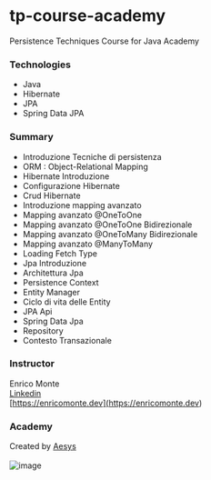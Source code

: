 # tp-course-academy
Persistence Techniques Course for Java Academy

### Technologies
- Java
- Hibernate
- JPA
- Spring Data JPA

### Summary
- Introduzione Tecniche di persistenza
- ORM : Object-Relational Mapping
- Hibernate Introduzione
- Configurazione Hibernate
- Crud Hibernate
- Introduzione mapping avanzato
- Mapping avanzato @OneToOne
- Mapping avanzato @OneToOne Bidirezionale
- Mapping avanzato @OneToMany Bidirezionale
- Mapping avanzato @ManyToMany
- Loading Fetch Type
- Jpa Introduzione
- Architettura Jpa
- Persistence Context
- Entity Manager
- Ciclo di vita delle Entity
- JPA Api
- Spring Data Jpa
- Repository
- Contesto Transazionale

### Instructor
Enrico Monte
<br>
[Linkedin](<https://www.linkedin.com/in/enrico-monte-b2082118b/>)
<br>
[https://enricomonte.dev](<https://enricomonte.dev>)


### Academy
Created by [Aesys](<https://www.aesys.tech/>)
<br>
\
![image](https://www.smau.it/Imported/PartnerProfile/image-thumb__13591__partner-show-image/aesys_LOGO_VERSIONE_2018_40568.jpeg)


